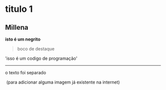 # titulo 1 

## Millena 

**isto é um negrito**

> boco de destaque

'isso é um codigo de programação' 

---

o texto foi separado

![]() (para adicionar alguma imagem já existente na internet)



